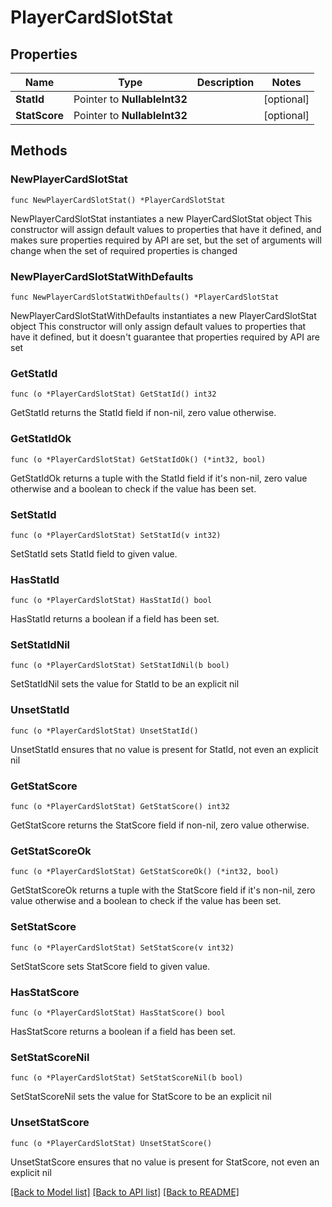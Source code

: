 # PlayerCardSlotStat

## Properties

Name | Type | Description | Notes
------------ | ------------- | ------------- | -------------
**StatId** | Pointer to **NullableInt32** |  | [optional] 
**StatScore** | Pointer to **NullableInt32** |  | [optional] 

## Methods

### NewPlayerCardSlotStat

`func NewPlayerCardSlotStat() *PlayerCardSlotStat`

NewPlayerCardSlotStat instantiates a new PlayerCardSlotStat object
This constructor will assign default values to properties that have it defined,
and makes sure properties required by API are set, but the set of arguments
will change when the set of required properties is changed

### NewPlayerCardSlotStatWithDefaults

`func NewPlayerCardSlotStatWithDefaults() *PlayerCardSlotStat`

NewPlayerCardSlotStatWithDefaults instantiates a new PlayerCardSlotStat object
This constructor will only assign default values to properties that have it defined,
but it doesn't guarantee that properties required by API are set

### GetStatId

`func (o *PlayerCardSlotStat) GetStatId() int32`

GetStatId returns the StatId field if non-nil, zero value otherwise.

### GetStatIdOk

`func (o *PlayerCardSlotStat) GetStatIdOk() (*int32, bool)`

GetStatIdOk returns a tuple with the StatId field if it's non-nil, zero value otherwise
and a boolean to check if the value has been set.

### SetStatId

`func (o *PlayerCardSlotStat) SetStatId(v int32)`

SetStatId sets StatId field to given value.

### HasStatId

`func (o *PlayerCardSlotStat) HasStatId() bool`

HasStatId returns a boolean if a field has been set.

### SetStatIdNil

`func (o *PlayerCardSlotStat) SetStatIdNil(b bool)`

 SetStatIdNil sets the value for StatId to be an explicit nil

### UnsetStatId
`func (o *PlayerCardSlotStat) UnsetStatId()`

UnsetStatId ensures that no value is present for StatId, not even an explicit nil
### GetStatScore

`func (o *PlayerCardSlotStat) GetStatScore() int32`

GetStatScore returns the StatScore field if non-nil, zero value otherwise.

### GetStatScoreOk

`func (o *PlayerCardSlotStat) GetStatScoreOk() (*int32, bool)`

GetStatScoreOk returns a tuple with the StatScore field if it's non-nil, zero value otherwise
and a boolean to check if the value has been set.

### SetStatScore

`func (o *PlayerCardSlotStat) SetStatScore(v int32)`

SetStatScore sets StatScore field to given value.

### HasStatScore

`func (o *PlayerCardSlotStat) HasStatScore() bool`

HasStatScore returns a boolean if a field has been set.

### SetStatScoreNil

`func (o *PlayerCardSlotStat) SetStatScoreNil(b bool)`

 SetStatScoreNil sets the value for StatScore to be an explicit nil

### UnsetStatScore
`func (o *PlayerCardSlotStat) UnsetStatScore()`

UnsetStatScore ensures that no value is present for StatScore, not even an explicit nil

[[Back to Model list]](../README.md#documentation-for-models) [[Back to API list]](../README.md#documentation-for-api-endpoints) [[Back to README]](../README.md)


